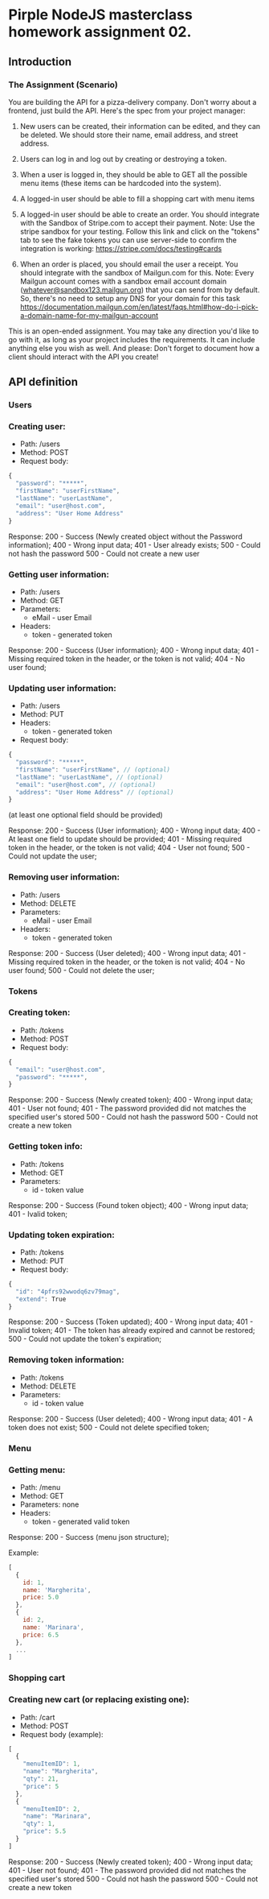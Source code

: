 # Pirple NodeJS masterclass homework assignment 02.

## Introduction

### The Assignment (Scenario)

You are building the API for a pizza-delivery company. Don't worry about a frontend, just build the API. Here's the spec from your project manager: 

1. New users can be created, their information can be edited, and they can be deleted. We should store their name, email address, and street address.

2. Users can log in and log out by creating or destroying a token.

3. When a user is logged in, they should be able to GET all the possible menu items (these items can be hardcoded into the system). 

4. A logged-in user should be able to fill a shopping cart with menu items

5. A logged-in user should be able to create an order. You should integrate with the Sandbox of Stripe.com to accept their payment. Note: Use the stripe sandbox for your testing. Follow this link and click on the "tokens" tab to see the fake tokens you can use server-side to confirm the integration is working: https://stripe.com/docs/testing#cards

6. When an order is placed, you should email the user a receipt. You should integrate with the sandbox of Mailgun.com for this. Note: Every Mailgun account comes with a sandbox email account domain (whatever@sandbox123.mailgun.org) that you can send from by default. So, there's no need to setup any DNS for your domain for this task https://documentation.mailgun.com/en/latest/faqs.html#how-do-i-pick-a-domain-name-for-my-mailgun-account

This is an open-ended assignment. 
You may take any direction you'd like to go with it, as long as your project includes the requirements. 
It can include anything else you wish as well. 
And please: Don't forget to document how a client should interact with the API you create!


## API definition

### Users 

### Creating user:
- Path: /users
- Method: POST
- Request body:

```javascript
{
  "password": "*****",
  "firstName": "userFirstName",
  "lastName": "userLastName",
  "email": "user@host.com",
  "address": "User Home Address"  
}
```
Response: 
  200 - Success (Newly created object without the Password information);
  400 - Wrong input data;
  401 - User already exists;
  500 - Could not hash the password
  500 - Could not create a new user

### Getting user information:
- Path: /users
- Method: GET
- Parameters:
  - eMail - user Email
- Headers:
  - token - generated token

Response: 
  200 - Success (User information);
  400 - Wrong input data;
  401 - Missing required token in the header, or the token is not valid;
  404 - No user found;

### Updating user information:
- Path: /users
- Method: PUT
- Headers:
  - token - generated token
- Request body:

```javascript
{
  "password": "*****",
  "firstName": "userFirstName", // (optional)
  "lastName": "userLastName", // (optional)
  "email": "user@host.com", // (optional)
  "address": "User Home Address" // (optional) 
}
```
(at least one optional field should be provided)

Response: 
  200 - Success (User information);
  400 - Wrong input data;
  400 - At least one field to update should be provided;
  401 - Missing required token in the header, or the token is not valid;
  404 - User not found;
  500 - Could not update the user;

### Removing user information:
- Path: /users
- Method: DELETE
- Parameters:
  - eMail - user Email
- Headers:
  - token - generated token

Response: 
  200 - Success (User deleted);
  400 - Wrong input data;
  401 - Missing required token in the header, or the token is not valid;
  404 - No user found;
  500 - Could not delete the user;


### Tokens 

### Creating token:
- Path: /tokens
- Method: POST
- Request body:

```javascript
{
  "email": "user@host.com",
  "password": "*****",
}
```
Response: 
  200 - Success (Newly created token);
  400 - Wrong input data;
  401 - User not found;
  401 - The password provided did not matches the specified user's stored
  500 - Could not hash the password
  500 - Could not create a new token

### Getting token info:
- Path: /tokens
- Method: GET
- Parameters:
  - id - token value

Response: 
  200 - Success (Found token object);
  400 - Wrong input data;
  401 - Ivalid token; 

### Updating token expiration:
- Path: /tokens
- Method: PUT
- Request body:

```javascript
{
  "id": "4pfrs92wwodq6zv79mag",
  "extend": True
}
```
Response: 
  200 - Success (Token updated);
  400 - Wrong input data;
  401 - Invalid token; 
  401 - The token has already expired and cannot be restored;
  500 - Could not update the token's expiration;

### Removing token information:
- Path: /tokens
- Method: DELETE
- Parameters:
  - id - token value

Response: 
  200 - Success (User deleted);
  400 - Wrong input data;
  401 - A token does not exist;
  500 - Could not delete specified token;


### Menu 

### Getting menu:
- Path: /menu
- Method: GET
- Parameters: none
- Headers:
  - token - generated valid token

Response: 
  200 - Success (menu json structure);
  
Example:

```javascript
[
  {
    id: 1,
    name: 'Margherita',
    price: 5.0
  },
  {
    id: 2,
    name: 'Marinara',
    price: 6.5
  },
  ...
]
```

### Shopping cart 

### Creating new cart (or replacing existing one):
- Path: /cart
- Method: POST
- Request body (example):

```javascript
[
  {
    "menuItemID": 1,
    "name": "Margherita",
    "qty": 21,
    "price": 5
  },
  {
    "menuItemID": 2,
    "name": "Marinara",
    "qty": 1,
    "price": 5.5
  }
]
```
Response: 
  200 - Success (Newly created token);
  400 - Wrong input data;
  401 - User not found;
  401 - The password provided did not matches the specified user's stored
  500 - Could not hash the password
  500 - Could not create a new token